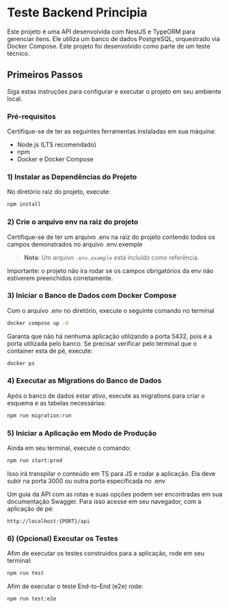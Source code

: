 # Teste Backend Principia

Este projeto é uma API desenvolvida com NestJS e TypeORM para gerenciar itens. Ele utiliza um banco de dados PostgreSQL, orquestrado via Docker Compose. Este projeto foi desenvolvido como parte de um teste técnico.

##  Primeiros Passos

Siga estas instruções para configurar e executar o projeto em seu ambiente local.

### Pré-requisitos

Certifique-se de ter as seguintes ferramentas instaladas em sua máquina:
- Node.js (LTS recomendado)
- npm 
- Docker e Docker Compose

### 1) Instalar as Dependências do Projeto

No diretório raiz do projeto, execute:

```bash
npm install
```
### 2) Crie o arquivo env na raiz do projeto

Certifique-se de ter um arquivo .env na raiz do projeto contendo todos os campos demonstrados no arquivo .env.exemple 

> **Nota**: Um arquivo `.env.example` está incluído como referência.

Importante: o projeto não ira rodar se os campos obrigatórios da env não estiverem preenchidos corretamente.

### 3) Iniciar o Banco de Dados com Docker Compose
Com o arquivo .env no diretório, execute o seguinte comando no terminal 
```bash
docker compose up -d
```
Garanta que não há nenhuma aplicação utilizando a porta 5432, pois é a porta utilizada pelo banco.
Se precisar verificar pelo terminal que o container esta de pé, execute:
```bash
docker ps
```

### 4) Executar as Migrations do Banco de Dados
Após o banco de dados estar ativo, execute as migrations para criar o esquema e as tabelas necessárias:

```bash
npm run migration:run
```
### 5) Iniciar a Aplicação em Modo de Produção

Ainda em seu terminal, execute o comando:
```bash
npm run start:prod
```

Isso irá transpilar o conteúdo em TS para JS e rodar a aplicação. Ela deve subir na porta 3000 ou outra porta especificada no .env

Um guia da API com as rotas e suas opções podem ser encontradas em sua documentação Swagger. Para isso acesse em seu navegador, com a aplicação de pé:

```
http://localhost:{PORT}/api
```


### 6) (Opcional) Executar os Testes

Afim de executar os testes construidos para a aplicação, rode em seu terminal:

```bash
npm run test
```
Afim de executar o teste End-to-End (e2e) rode: 

```bash
npm run test:e2e
```

